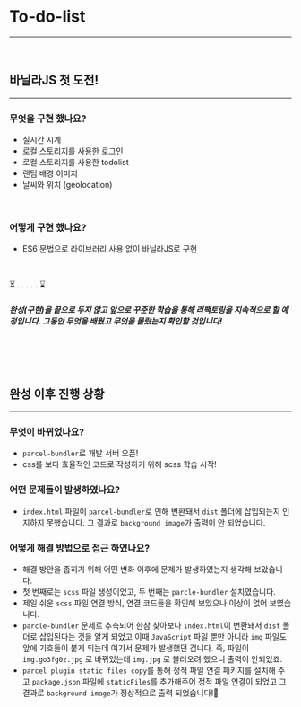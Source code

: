 # To-do-list
---

<br>

## 바닐라JS 첫 도전!
---

### 무엇을 구현 했나요?

- 실시간 시계
- 로컬 스토리지를 사용한 로그인
- 로컬 스토리지를 사용한 todolist
- 랜덤 배경 이미지
- 날씨와 위치 (geolocation)

<br>

### 어떻게 구현 했나요?

- ES6 문법으로 라이브러리 사용 없이 바닐라JS로 구현

<br>

⏳
.
.
.
.
.
⌛

##### 완성(구현)을 끝으로 두지 않고 앞으로 꾸준한 학습을 통해 리팩토링을 지속적으로 할 예정입니다. 그동안 무엇을 배웠고 무엇을 몰랐는지 확인할 것입니다!

<br><br><br>

## 완성 이후 진행 상황
---

### 무엇이 바뀌었나요?
- `parcel-bundler`로 개발 서버 오픈!
- css를 보다 효율적인 코드로 작성하기 위해 scss 학습 시작!

### 어떤 문제들이 발생하였나요?
- `index.html` 파일이 `parcel-bundler`로 인해 변환돼서 `dist` 폴더에 삽입되는지 인지하지 못했습니다. 그 결과로 `background image`가 출력이 안 되었습니다.

### 어떻게 해결 방법으로 접근 하였나요?
- 해결 방안을 좁히기 위해 어떤 변화 이후에 문제가 발생하였는지 생각해 보았습니다.
- 첫 번째로는 `scss` 파일 생성이었고, 두 번째는 `parcle-bundler` 설치였습니다.
- 제일 쉬운 `scss` 파일 연결 방식, 연결 코드들을 확인해 보았으나 이상이 없어 보였습니다.
- `parcle-bundler` 문제로 추측되어 한참 찾아보다 `index.html`이 변환돼서  `dist` 폴더로 삽입된다는 것을 알게 되었고 이때 `JavaScript` 파일 뿐만 아니라 `img` 파일도 앞에 기호들이 붙게 되는데 여기서 문제가 발생했던 겁니다. 즉, 파일이 `img.go3fg0z.jpg` 로 바뀌었는데 `img.jpg` 로 불러오려 했으니 출력이 안되었죠.
- `parcel plugin static files copy`를 통해 정적 파일 연결 패키지를 설치해 주고 `package.json` 파일에 `staticFiles`를 추가해주어 정적 파일 연결이 되었고 그 결과로 `background image`가 정상적으로 출력 되었습니다!🎉
